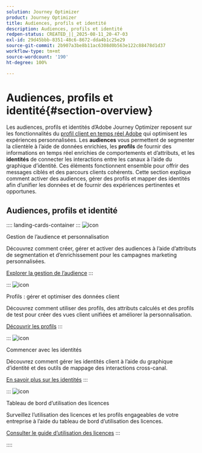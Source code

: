 ```yaml
---
solution: Journey Optimizer
product: Journey Optimizer
title: Audiences, profils et identité
description: Audiences, profils et identité
redpen-status: CREATED_||_2025-08-11_20-47-03
exl-id: 29d45bbb-8351-48c6-8672-dda4b1c25e29
source-git-commit: 2b907a3be8b11ac6308d0b563e122c88478d1d37
workflow-type: tm+mt
source-wordcount: '190'
ht-degree: 100%

---
```


# Audiences, profils et identité{#section-overview}

Les audiences, profils et identités d’Adobe Journey Optimizer reposent sur les fonctionnalités du [profil client en temps réel Adobe](https://experienceleague.adobe.com/fr/docs/experience-platform/profile/home) qui optimisent les expériences personnalisées. Les **audiences** vous permettent de segmenter la clientèle à l’aide de données enrichies, les **profils** de fournir des informations en temps réel enrichies de comportements et d’attributs, et les **identités** de connecter les interactions entre les canaux à l’aide du graphique d’identité. Ces éléments fonctionnent ensemble pour offrir des messages ciblés et des parcours clients cohérents. Cette section explique comment activer des audiences, gérer des profils et mapper des identités afin d’unifier les données et de fournir des expériences pertinentes et opportunes.

## Audiences, profils et identité

:::: landing-cards-container
:::
![icon](https://cdn.experienceleague.adobe.com/icons/bullseye.svg?lang=fr)

Gestion de l’audience et personnalisation

Découvrez comment créer, gérer et activer des audiences à l’aide d’attributs de segmentation et d’enrichissement pour les campagnes marketing personnalisées.

[Explorer la gestion de l’audience](audiences-landing-page.md)
:::

:::
![icon](https://cdn.experienceleague.adobe.com/icons/user-circle.svg?lang=fr)

Profils : gérer et optimiser des données client

Découvrez comment utiliser des profils, des attributs calculés et des profils de test pour créer des vues client unifiées et améliorer la personnalisation.

[Découvrir les profils](profiles-landing-page.md)
:::

:::
![icon](https://cdn.experienceleague.adobe.com/icons/fingerprint.svg?lang=fr)

Commencer avec les identités

Découvrez comment gérer les identités client à l’aide du graphique d’identité et des outils de mappage des interactions cross-canal.

[En savoir plus sur les identités](../using/audience/get-started-identity.md)
:::

:::
![icon](https://cdn.experienceleague.adobe.com/icons/chart-line.svg?lang=fr)

Tableau de bord d’utilisation des licences

Surveillez l’utilisation des licences et les profils engageables de votre entreprise à l’aide du tableau de bord d’utilisation des licences.

[Consulter le guide d’utilisation des licences](../using/audience/license-usage.md)
:::

::::
